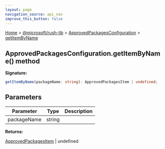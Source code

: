 ```yaml
---
layout: page
navigation_source: api_nav
improve_this_button: false
---
```



[Home](./index.md) &gt; [@microsoft/rush-lib](./rush-lib.md) &gt; [ApprovedPackagesConfiguration](./rush-lib.approvedpackagesconfiguration.md) &gt; [getItemByName](./rush-lib.approvedpackagesconfiguration.getitembyname.md)

## ApprovedPackagesConfiguration.getItemByName() method

<b>Signature:</b>

```typescript
getItemByName(packageName: string): ApprovedPackagesItem | undefined;
```

## Parameters

|  Parameter | Type | Description |
|  --- | --- | --- |
|  packageName | string |  |

<b>Returns:</b>

[ApprovedPackagesItem](./rush-lib.approvedpackagesitem.md) \| undefined
